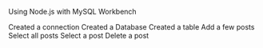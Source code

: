 Using Node.js with MySQL Workbench

<!-- IMPLEMENTED -->
<!-- 1. --> Created a connection
<!-- 2. --> Created a Database
<!-- 3. --> Created a table
<!-- 4. --> Add a few posts
<!-- 5. --> Select all posts
<!-- 6. --> Select a post
<!-- 7. --> Delete a post
